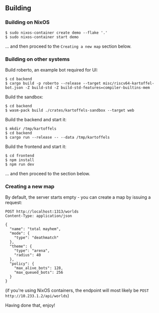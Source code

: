 ## Building

### Building on NixOS

```
$ sudo nixos-container create demo --flake '.'
$ sudo nixos-container start demo
```

... and then proceed to the `Creating a new map` section below.

### Building on other systems

Build roberto, an example bot required for UI:

```
$ cd backend
$ cargo build -p roberto --release --target misc/riscv64-kartoffel-bot.json -Z build-std -Z build-std-features=compiler-builtins-mem
```

Build the sandbox:

```
$ cd backend
$ wasm-pack build ./crates/kartoffels-sandbox --target web
```

Build the backend and start it:

```
$ mkdir /tmp/kartoffels
$ cd backend
$ cargo run --release -- --data /tmp/kartoffels
```

Build the frontend and start it:

```
$ cd frontend
$ npm install
$ npm run dev
```

... and then proceed to the section below.

### Creating a new map

By default, the server starts empty - you can create a map by issuing a request:

```
POST http://localhost:1313/worlds
Content-Type: application/json

{
  "name": "total mayhem",
  "mode": {
    "type": "deathmatch"
  },
  "theme": {
    "type": "arena",
    "radius": 40
  },
  "policy": {
    "max_alive_bots": 128,
    "max_queued_bots": 256
  }
}
```

(if you're using NixOS containers, the endpoint will most likely be
`POST http://10.233.1.2/api/worlds`)

Having done that, enjoy!
